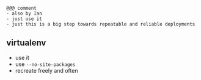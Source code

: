 <!SLIDE incremental>

    @@@ comment
    - also by Ian
    - just use it
    - just this is a big step towards repeatable and reliable deployments

## virtualenv ##

* use it
* use `--no-site-packages`
* recreate freely and often
